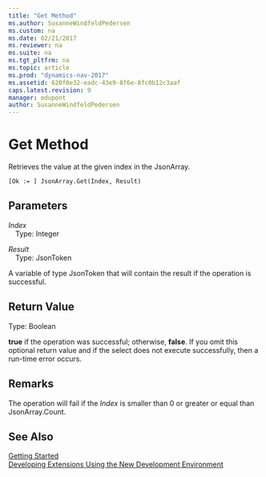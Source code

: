 ```yaml
---
title: "Get Method"
ms.author: SusanneWindfeldPedersen
ms.custom: na
ms.date: 02/21/2017
ms.reviewer: na
ms.suite: na
ms.tgt_pltfrm: na
ms.topic: article
ms.prod: "dynamics-nav-2017"
ms.assetid: 620f0e32-eadc-43e9-8f6e-8fc0b12c3aaf
caps.latest.revision: 9
manager: edupont
author: SusanneWindfeldPedersen
---
```


# Get Method
Retrieves the value at the given index in the JsonArray.

```
[Ok := ] JsonArray.Get(Index, Result)
```

## Parameters
*Index*  
&emsp;Type: Integer

*Result*  
&emsp;Type: JsonToken

A variable of type JsonToken that will contain the result if the operation is successful.

## Return Value
Type: Boolean

**true** if the operation was successful; otherwise, **false**.
If you omit this optional return value and if the select does not execute successfully, then a run-time error occurs.

## Remarks
The operation will fail if the *Index* is smaller than 0 or greater or equal than JsonArray.Count.

## See Also
[Getting Started](newdev-get-started.md)  
[Developing Extensions Using the New Development Environment](newdev-dev-overview.md)
